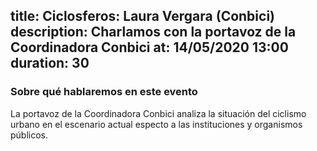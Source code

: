 title: Ciclosferos: Laura Vergara (Conbici)
description: Charlamos con la portavoz de la Coordinadora Conbici
at: 14/05/2020 13:00
duration: 30
----
### Sobre qué hablaremos en este evento

La portavoz de la Coordinadora Conbici analiza la situación del ciclismo urbano en el escenario actual especto a las instituciones y organismos públicos.
